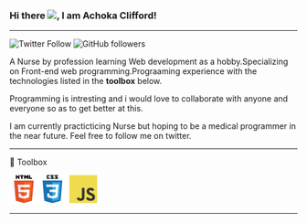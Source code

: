 ### Hi there <img src="https://raw.githubusercontent.com/MartinHeinz/MartinHeinz/master/wave.gif" width="30px">, I am Achoka Clifford!

---

![Twitter Follow](https://img.shields.io/twitter/follow/clifordachoka?label=People%20following%20me%20on%20Twitter&style=social)
![GitHub followers](https://img.shields.io/github/followers/achoka2?label=Github%20Followers&style=social)

A Nurse by profession learning Web development as a hobby.Specializing on Front-end web programming.Prograaming experience with the technologies listed in the **toolbox** below.

Programming is intresting and i would love to collaborate with anyone and everyone so as to get better at this.

I am currently practicticing Nurse but hoping to be a medical programmer in the near future. Feel free to follow me on twitter.


---

:toolbox: Toolbox

<img src = "https://github.com/devicons/devicon/blob/master/icons/html5/html5-original-wordmark.svg" alt="CSS3 logo" width="50" height="50"><img src = "https://github.com/devicons/devicon/blob/master/icons/css3/css3-original-wordmark.svg" alt="CSS3 logo" width="50" height="50"> <img src = "https://github.com/devicons/devicon/blob/master/icons/javascript/javascript-original.svg" alt="Javascript logo" width="50" height="50">


---



<!--
**achoka2/achoka2** is a ✨ _special_ ✨ repository because its `README.md` (this file) appears on your GitHub profile.

Here are some ideas to get you started:

- 🔭 I’m currently working on ...
- 🌱 I’m currently learning ...
- 👯 I’m looking to collaborate on ...
- 🤔 I’m looking for help with ...
- 💬 Ask me about ...
- 📫 How to reach me: ...
- 😄 Pronouns: ...
- ⚡ Fun fact: ...
-->
